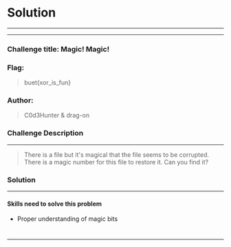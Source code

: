 # Solution

---

---

### Challenge title: Magic! Magic!

### Flag:

> buet{xor_is_fun}

### Author:

> C0d3Hunter & drag-on

### Challenge Description

---

> There is a file but it's magical that the file seems to be corrupted.
> There is a magic number for this file to restore it.
> Can you find it?

### Solution

---

#### Skills need to solve this problem

* Proper understanding of magic bits

# 

---

